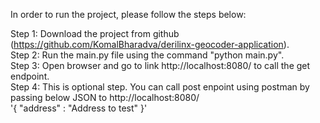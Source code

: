 In order to run the project, please follow the steps below:

Step 1: Download the project from github (https://github.com/KomalBharadva/derilinx-geocoder-application).  
Step 2: Run the main.py file using the command "python main.py".  
Step 3: Open browser and go to link http://localhost:8080/ to call the get endpoint.  
Step 4: This is optional step. You can call post enpoint using postman by passing below JSON to http://localhost:8080/  
'{
	"address" : "Address to test"
}'
